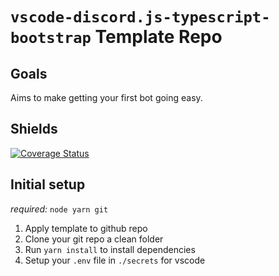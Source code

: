 # `vscode-discord.js-typescript-bootstrap` Template Repo

## Goals

Aims to make getting your first bot going easy.

## Shields

[![Coverage Status](https://coveralls.io/repos/github/Charisma-Bonus/vscode-discord.js-typescript-bootstrap/badge.svg?branch=main)](https://coveralls.io/github/Charisma-Bonus/vscode-discord.js-typescript-bootstrap?branch=main)

## Initial setup

  _required:_ `node yarn git`

  1) Apply template to github repo
  2) Clone your git repo a clean folder
  3) Run `yarn install` to install dependencies
  4) Setup your `.env` file in `./secrets` for vscode
